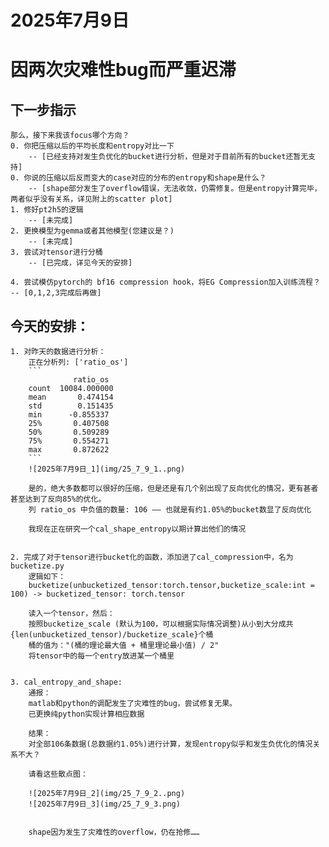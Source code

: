 # 2025年7月9日

# 因两次灾难性bug而严重迟滞

## 下一步指示
    那么，接下来我该focus哪个方向？
    0. 你把压缩以后的平均长度和entropy对比一下
        -- [已经支持对发生负优化的bucket进行分析，但是对于目前所有的bucket还暂无支持]
    0. 你说的压缩以后反而变大的case对应的分布的entropy和shape是什么？
        -- [shape部分发生了overflow错误，无法收敛，仍需修复。但是entropy计算完毕，两者似乎没有关系，详见附上的scatter plot]
    1. 修好pt2h5的逻辑
        -- [未完成]
    2. 更换模型为gemma或者其他模型(您建议是？)
        -- [未完成]
    3. 尝试对tensor进行分桶
        -- [已完成，详见今天的安排]
        
    4. 尝试模仿pytorch的 bf16 compression hook，将EG Compression加入训练流程？ -- [0,1,2,3完成后再做]



## 今天的安排：
    1. 对昨天的数据进行分析：  
        正在分析列: ['ratio_os']
        ```
                  ratio_os
        count  10084.000000
        mean       0.474154
        std        0.151435
        min      -0.855337
        25%       0.407508
        50%       0.509289
        75%       0.554271
        max       0.872622
        ```
        ![2025年7月9日_1](img/25_7_9_1..png)

        是的，绝大多数都可以很好的压缩，但是还是有几个别出现了反向优化的情况，更有甚者甚至达到了反向85%的优化。
        列 ratio_os 中负值的数量: 106 —— 也就是有约1.05%的bucket数显了反向优化

        我现在正在研究一个cal_shape_entropy以期计算出他们的情况
    

    2. 完成了对于tensor进行bucket化的函数，添加进了cal_compression中，名为bucketize.py
        逻辑如下：
        bucketize(unbucketized_tensor:torch.tensor,bucketize_scale:int = 100) -> bucketized_tensor: torch.tensor

        读入一个tensor，然后：
        按照bucketize_scale (默认为100，可以根据实际情况调整)从小到大分成共{len(unbucketized_tensor)/bucketize_scale}个桶
        桶的值为："(桶的理论最大值 + 桶里理论最小值) / 2"
        将tensor中的每一个entry放进某一个桶里
    

    3. cal_entropy_and_shape:
        通报：
        matlab和python的调配发生了灾难性的bug，尝试修复无果。
        已更换纯python实现计算相应数据

        结果：
        对全部106条数据(总数据约1.05%)进行计算，发现entropy似乎和发生负优化的情况关系不大？

        请看这些散点图：

        ![2025年7月9日_2](img/25_7_9_2..png)
        ![2025年7月9日_3](img/25_7_9_3.png)


        shape因为发生了灾难性的overflow，仍在抢修……

